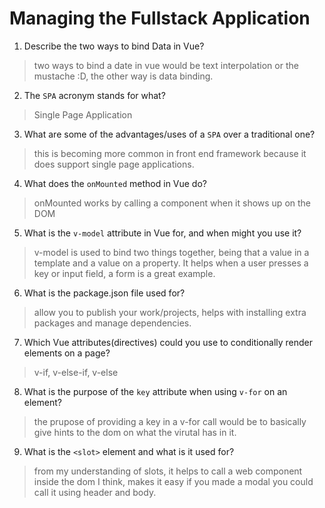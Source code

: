 # Managing the Fullstack Application

1. Describe the two ways to bind Data in Vue?

  > two ways to bind a date in vue would be text interpolation or the mustache :D, the other way is data binding. 

2. The `SPA` acronym stands for what?

  > Single Page Application

3. What are some of the advantages/uses of a `SPA` over a traditional one?

  > this is becoming more common in front end framework because it does support single page applications. 

4. What does the `onMounted` method in Vue do?

  > onMounted works by calling a component when it shows up on the DOM

5. What is the `v-model` attribute in Vue for, and when might you use it?

  > v-model is used to bind two things together, being that a value in a template and a value on a property. It helps when a user presses a key or input field, a form is a great example. 

6. What is the package.json file used for?

  > allow you to publish your work/projects, helps with installing extra packages and manage dependencies. 

7. Which Vue attributes(directives) could you use to conditionally render elements on a page?

  > v-if, v-else-if, v-else

8. What is the purpose of the `key` attribute when using `v-for` on an element?

  > the prupose of providing a key in a v-for call would be to basically give hints to the dom on what the virutal has in it. 

9. What is the `<slot>` element and what is it used for?

  > from my understanding of slots, it helps to call a web component inside the dom I think, makes it easy if you made a modal you could call it using header and body. 
